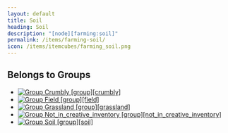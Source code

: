```yaml
---
layout: default
title: Soil
heading: Soil
description: "[node][farming:soil]"
permalink: /items/farming-soil/
icon: /items/itemcubes/farming_soil.png
---
```



## Belongs to Groups

<ul class="list-items">
    <li><a href="{{site.baseurl}}/items/group-crumbly/"><img src="{{site.baseurl}}/assets/img/items/group.png" data-toggle="tooltip" title="Group Crumbly [group][crumbly]"></a></li>
    <li><a href="{{site.baseurl}}/items/group-field/"><img src="{{site.baseurl}}/assets/img/items/group.png" data-toggle="tooltip" title="Group Field [group][field]"></a></li>
    <li><a href="{{site.baseurl}}/items/group-grassland/"><img src="{{site.baseurl}}/assets/img/items/group.png" data-toggle="tooltip" title="Group Grassland [group][grassland]"></a></li>
    <li><a href="{{site.baseurl}}/items/group-not-in-creative-inventory/"><img src="{{site.baseurl}}/assets/img/items/group.png" data-toggle="tooltip" title="Group Not_in_creative_inventory [group][not_in_creative_inventory]"></a></li>
    <li><a href="{{site.baseurl}}/items/group-soil/"><img src="{{site.baseurl}}/assets/img/items/group.png" data-toggle="tooltip" title="Group Soil [group][soil]"></a></li>
</ul>
